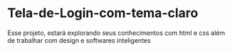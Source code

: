 # Tela-de-Login-com-tema-claro
Esse projeto, estará explorando seus conhecimentos com html e css além de trabalhar com design e softwares inteligentes
